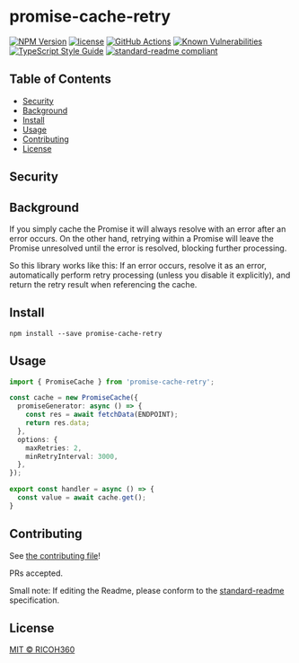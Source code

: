 # promise-cache-retry

[![NPM Version][npm-image]][npm-url]
[![license][license-image]][license-url]
[![GitHub Actions][github-image]][github-url]
[![Known Vulnerabilities][snyk-image]][snyk-url]
[![TypeScript Style Guide][gts-image]][gts-url]
[![standard-readme compliant](https://img.shields.io/badge/readme%20style-standard-brightgreen.svg)](https://github.com/RichardLitt/standard-readme)

## Table of Contents

- [Security](#security)
- [Background](#background)
- [Install](#install)
- [Usage](#usage)
- [Contributing](#contributing)
- [License](#license)

## Security

## Background

If you simply cache the Promise it will always resolve with an error after an error occurs.
On the other hand, retrying within a Promise will leave the Promise unresolved until the error is resolved, blocking further processing.

So this library works like this: If an error occurs, resolve it as an error, automatically perform retry processing (unless you disable it explicitly), and return the retry result when referencing the cache.

## Install


```
npm install --save promise-cache-retry
```

## Usage

```typescript
import { PromiseCache } from 'promise-cache-retry';

const cache = new PromiseCache({
  promiseGenerator: async () => {
    const res = await fetchData(ENDPOINT);
    return res.data;
  },
  options: {
    maxRetries: 2,
    minRetryInterval: 3000,
  },
});

export const handler = async () => {
  const value = await cache.get();
}
```

## Contributing

See [the contributing file](CONTRIBUTING.md)!

PRs accepted.

Small note: If editing the Readme, please conform to the [standard-readme](https://github.com/RichardLitt/standard-readme) specification.

## License

[MIT © RICOH360](./LICENSE)

[github-image]: https://github.com/ricohapi/promise-cache-retry/workflows/Node.js%20CI/badge.svg
[github-url]: https://github.com/ricohapi/promise-cache-retry/actions
[prettier-url]: https://prettier.io/
[gts-image]: https://img.shields.io/badge/code%20style-google-blueviolet.svg
[gts-url]: https://github.com/google/gts
[npm-image]: https://img.shields.io/npm/v/promise-cache-retry.svg
[npm-url]: https://npmjs.org/package/promise-cache-retry
[license-image]: https://img.shields.io/github/license/ricohapi/promise-cache-retry.svg
[license-url]: https://github.com/ricohapi/promise-cache-retry/blob/main/LICENSE
[snyk-image]: https://snyk.io/test/github/ricohapi/promise-cache-retry/badge.svg
[snyk-url]: https://snyk.io/test/github/ricohapi/promise-cache-retry
[standardjs-url]: https://www.npmjs.com/package/standard
[eslint-url]: https://eslint.org/
